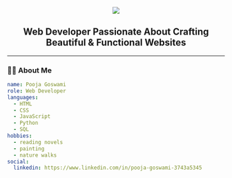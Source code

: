 <!-- HEADER -->
<p align="center">
  <img src="https://capsule-render.vercel.app/api?type=waving&color=38C2FF&height=150&section=header&text=Hey%20there!%20I'm%20Pooja%20Goswami 👋" />
</p>

<h2 align="center">Web Developer Passionate About Crafting Beautiful & Functional Websites</h2>

---

### 👩‍💻 About Me

```yaml
name: Pooja Goswami
role: Web Developer
languages:
  - HTML
  - CSS
  - JavaScript
  - Python
  - SQL
hobbies:
  - reading novels
  - painting
  - nature walks
social:
  linkedin: https://www.linkedin.com/in/pooja-goswami-3743a5345
